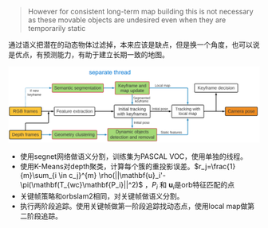 
> However for consistent long-term map building this is not necessary as these movable objects are undesired even when they are temporarily static

通过语义把潜在的动态物体过滤掉，本来应该是缺点，但是换一个角度，也可以说是优点，有预测能力，有助于建立长期一致的地图。

![系统](assets/doctor/Towards%20Real-time%20Semantic%20RGB-D%20SLAM%20in%20Dynamic%20Environments_fig2.png)

- 使用segnet网络做语义分割，训练集为PASCAL VOC，使用单独的线程。
- 使用K-Means对depth聚类，计算每个簇的重投影误差。$r_j=\frac{1}{m}\sum_{i \in c_j}^{m} \rho(||\mathbf{u}_i'-\pi(\mathbf(T_{wc}\mathbf{P_i}||^2)$ ，$P_i$ 和 $\mathbf{u}_i$是orb特征匹配的点
- 关键帧策略和orbslam2相同，对关键帧做语义分割。
- 执行两阶段追踪。使用关键帧做第一阶段追踪找动态点，使用local map做第二阶段追踪。
